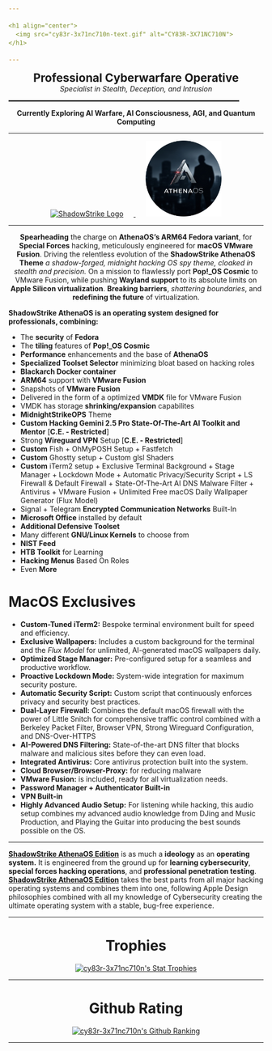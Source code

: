 ```yaml
---

<h1 align="center">
  <img src="cy83r-3x71nc710n-text.gif" alt="CY83R-3X71NC710N">
</h1>

---
```


<p align="center">
  <strong style="font-size: 1.6em;">Professional Cyberwarfare Operative</strong><br>
  <em>Specialist in Stealth, Deception, and Intrusion</em>
</p>

<p align="center">
  <hr style="width: 90%; border: 1px solid #555;">
</p>

<p align="center">
  <strong>Currently Exploring AI Warfare, AI Consciousness, AGI, and Quantum Computing</strong>
</p>

---

<p align="center">
  <a href="https://github.com/ShadowStrikeHQ" target="_blank" rel="noopener noreferrer">
    <img src="Logo-Upscaled.png" alt="ShadowStrike Logo" width="150" style="margin-right: 20px;">
  </a>
  <a href="https://gitlab.com/athenaos" target="_blank" rel="noopener noreferrer">
    <img src="AthenaOS-Spy.png" alt="AthenaOS Spy Logo" width="150" style="margin-left: 20px;">
  </a>
</p>

---

<p align="center">
   <strong>Spearheading</strong> the charge on <strong>AthenaOS’s ARM64 Fedora variant</strong>, for <strong>Special Forces</strong> hacking, meticulously engineered for <strong>macOS VMware Fusion</strong>. Driving the relentless evolution of the <strong>ShadowStrike AthenaOS Theme</strong> <i>a shadow-forged, midnight hacking OS spy theme, cloaked in stealth and precision.</i> On a mission to flawlessly port <strong>Pop!_OS Cosmic</strong> to VMware Fusion, while pushing <strong>Wayland support</strong> to its absolute limits on <strong>Apple Silicon virtualization</strong>. <strong>Breaking barriers</strong>, <em>shattering boundaries</em>, and <strong>redefining the future</strong> of virtualization.
</p>

**ShadowStrike AthenaOS is an operating system designed for professionals, combining:**
<p align="center">
  
  - The **security** of **Fedora**
  - The **tiling** features of **Pop!_OS Cosmic**
  - **Performance** enhancements and the base of **AthenaOS**
  - **Specialized Toolset Selector** minimizing bloat based on hacking roles
  - **Blackarch Docker container**
  - **ARM64** support with **VMware Fusion**
  - Snapshots of **VMware Fusion**
  - Delivered in the form of a optimized **VMDK** file for VMware Fusion
  - VMDK has storage **shrinking/expansion** capabilites
  - **MidnightStrikeOPS** Theme
  - **Custom Hacking Gemini 2.5 Pro State-Of-The-Art AI Toolkit and Mentor** [**C.E. - Restricted**]
  - Strong **Wireguard VPN** Setup [**C.E. - Restricted**]
  - **Custom** Fish + OhMyPOSH Setup + Fastfetch
  - **Custom** Ghostty setup + Custom glsl Shaders
  - **Custom** iTerm2 setup + Exclusive Terminal Background + Stage Manager + Lockdown Mode + Automatic Privacy/Security Script + LS Firewall & Default Firewall + State-Of-The-Art AI DNS Malware Filter + Antivirus + VMware Fusion + Unlimited Free macOS Daily Wallpaper Generator (Flux Model)
  - Signal + Telegram **Encrypted Communication Networks** Built-In
  - **Microsoft Office** installed by default
  - **Additional Defensive Toolset**
  - Many different **GNU/Linux Kernels** to choose from
  - **NIST Feed**
  - **HTB Toolkit** for Learning
  - **Hacking Menus** Based On Roles
  - Even **More**

# MacOS Exclusives
- **Custom-Tuned iTerm2:** Bespoke terminal environment built for speed and efficiency.
- **Exclusive Wallpapers:** Includes a custom background for the terminal and the *Flux Model* for unlimited, AI-generated macOS wallpapers daily.
- **Optimized Stage Manager:** Pre-configured setup for a seamless and productive workflow.
- **Proactive Lockdown Mode:** System-wide integration for maximum security posture.
- **Automatic Security Script:** Custom script that continuously enforces privacy and security best practices.
- **Dual-Layer Firewall:** Combines the default macOS firewall with the power of Little Snitch for comprehensive traffic control combined with a Berkeley Packet Filter, Browser VPN, Strong Wireguard Configuration, and DNS-Over-HTTPS
- **AI-Powered DNS Filtering:** State-of-the-art DNS filter that blocks malware and malicious sites before they can even load.
- **Integrated Antivirus:** Core antivirus protection built into the system.
- **Cloud Browser/Browser-Proxy:** for reducing malware
- **VMware Fusion:** is included, ready for all virtualization needs.
- **Password Manager + Authenticator Built-in**
- **VPN Built-in**
- **Highly Advanced Audio Setup:** For listening while hacking, this audio setup combines my advanced audio knowledge from DJing and Music Production, and Playing the Guitar into producing the best sounds possible on the OS.

---

<u>**ShadowStrike AthenaOS Edition**</u> is as much a **ideology** as an **operating system.** It is engineered from the ground up for **learning cybersecurity**, **special forces hacking operations**, and **professional penetration testing**. <u>**ShadowStrike AthenaOS Edition**</u> takes the best parts from all major hacking operating systems and combines them into one, following Apple Design philosophies combined with all my knowledge of Cybersecurity creating the ultimate operating system with a stable, bug-free experience. 

</p>

---
<h1 align="center">Trophies</h1>
<p align="center">
  <a href="https://github.com/ryo-ma/github-profile-trophy">
    <img src="https://github-profile-trophy.vercel.app/?username=cy83r-3x71nc710n&column=4&rank=SECRET,SSS,SS,S,AAA,AA,A&theme=dracula&margin-w=18&margin-h=10" alt="cy83r-3x71nc710n's Stat Trophies">
  </a>
</p>

---

<h1 align="center">Github Rating</h1>

<p align="center">
  <a href="https://github.com/anuraghazra/github-readme-stats">
    <img src="https://github-readme-stats.vercel.app/api?username=CY83R-3X71NC710N&show_icons=true&theme=radical&hide_title=false" alt="cy83r-3x71nc710n's Github Ranking">
  </a>
</p>

---
